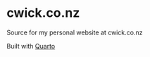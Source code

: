 # cwick.co.nz

Source for my personal website at cwick.co.nz

Built with [Quarto](https://quarto.org)